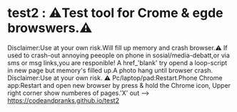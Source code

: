 # test2 : ⚠️Test tool for Crome & egde browswers.⚠️
Disclaimer:Use at your own risk.Will fill up memory and crash browser.⚠️
If used to crash-out annoying peeople on phone in sosial/media-debatt,or via sms or msg links,you are responible!
A href_'blank' try opend a loop-script in new page but memory's filled up.A photo hang until browser crash.
Disclaimer:Use at your own risk. ⚠️
Pc/laptop/pad:Restart.Phone Chrome app:Restart and open new browser by press & hold the Chrome icon,
Upper right corner show numberes of pages.'X' out --> https://codeandpranks.github.io/test2
